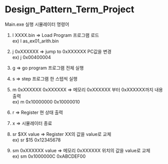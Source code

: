 # Design_Pattern_Term_Project
Main.exe 실행
시뮬레이터 명령어
1. l XXXX.bin => Load Program 프로그램 로드<br>
   ex) l as_ex01_arith.bin
   
2. j 0xXXXXXX => jump to 0xXXXXXX PC값을 변경<br>
   ex) j 0x00400004
   
3. g => go program 프로그램 전체 실행<br>

4. s => step 프로그램 한 스텝씩 실행<br>

5. m 0xXXXXXX 0xXXXXXX => 메모리 0xXXXXXX 부터 0xXXXXXX까지 내용 출력<br>
   ex) m 0x10000000 0x10000010
   
6. r => Register 현 상태 출력<br>

7. x => 시뮬레이터 종료<br>

8. sr $XX value => Register XX의 값을 value로 교체<br>
   ex) sr $15 0x12345678
   
9. sm 0xXXXXXX value => 메모리 0xXXXXXX 위치의 값을 value로 교체<br>
   ex) sm 0x1000000C 0xABCDEF00
